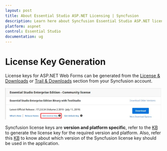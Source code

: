 ```yaml
---
layout: post
title: About Essential Studio ASP.NET Licensing | Syncfusion
description: Learn here about Syncfusion Essential Studio ASP.NET license key, how to generate the license key, how to register the license key, and more details.
platform: aspnet
control: Essential Studio
documentation: ug
---
```


# License Key Generation

License keys for ASP.NET Web Forms can be generated from the [License & Downloads](https://syncfusion.com/account/downloads) or [Trail & Downloads](https://www.syncfusion.com/account/manage-trials/downloads) section from your Syncfusion account. 

![Get License Key](licensing-images/generate-license.png)

Syncfusion license keys are **version and platform specific**, refer to the [KB](https://www.syncfusion.com/kb/8976/how-to-generate-license-key-for-licensed-products) to generate the license key for the required version and platform. Also, refer this [KB](https://www.syncfusion.com/kb/8951/which-version-syncfusion-license-key-should-i-use-in-my-application) to know about which version of the Syncfusion license key should be used in the application.
